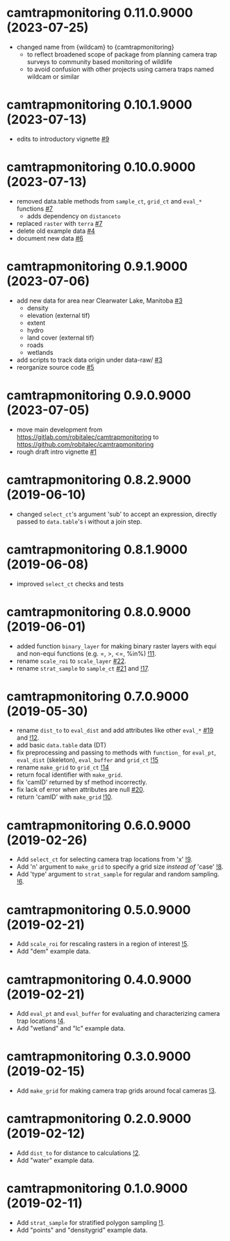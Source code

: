 # camtrapmonitoring 0.11.0.9000 (2023-07-25)

* changed name from {wildcam} to {camtrapmonitoring}
	- to reflect broadened scope of package from planning camera trap surveys to
	  community based monitoring of wildlife
  - to avoid confusion with other projects using camera traps named wildcam or
    similar



# camtrapmonitoring 0.10.1.9000 (2023-07-13)

* edits to introductory vignette [#9](https://github.com/robitalec/camtrapmonitoring/pull/9)



# camtrapmonitoring 0.10.0.9000 (2023-07-13)

* removed data.table methods from `sample_ct`, `grid_ct` and `eval_*` functions [#7](https://github.com/robitalec/camtrapmonitoring/pull/7)
	- adds dependency on `distanceto`
* replaced `raster` with `terra` [#7](https://github.com/robitalec/camtrapmonitoring/pull/7)
* delete old example data [#4](https://github.com/robitalec/camtrapmonitoring/pull/4)
* document new data [#6](https://github.com/robitalec/camtrapmonitoring/pull/6)



# camtrapmonitoring 0.9.1.9000 (2023-07-06)

* add new data for area near Clearwater Lake, Manitoba [#3](https://github.com/robitalec/camtrapmonitoring/pull/3)
	- density
	- elevation (external tif)
	- extent
	- hydro
	- land cover (external tif)
	- roads
	- wetlands
* add scripts to track data origin under data-raw/ [#3](https://github.com/robitalec/camtrapmonitoring/pull/3)
* reorganize source code [#5](https://github.com/robitalec/camtrapmonitoring/pull/5)



# camtrapmonitoring 0.9.0.9000 (2023-07-05)

* move main development from https://gitlab.com/robitalec/camtrapmonitoring to https://github.com/robitalec/camtrapmonitoring
* rough draft intro vignette [#1](https://github.com/robitalec/camtrapmonitoring/pull/1)



# camtrapmonitoring 0.8.2.9000 (2019-06-10)

* changed `select_ct`'s argument 'sub' to accept an expression, directly passed to `data.table`'s i without a join step. 



# camtrapmonitoring 0.8.1.9000 (2019-06-08)

* improved `select_ct` checks and tests



# camtrapmonitoring 0.8.0.9000 (2019-06-01) 

* added function `binary_layer` for making binary raster layers with equi and non-equi functions (e.g. =, >, <=, %in%) [!11](https://gitlab.com/robit.a/camtrapmonitoring/merge_requests/11).
* rename `scale_roi` to `scale_layer` [#22](https://gitlab.com/robit.a/camtrapmonitoring/issues/22). 
* rename `strat_sample` to `sample_ct` [#21](https://gitlab.com/robit.a/camtrapmonitoring/issues/21) and [!17](https://gitlab.com/robit.a/camtrapmonitoring/merge_requests/17). 



# camtrapmonitoring 0.7.0.9000 (2019-05-30) 

* rename `dist_to` to `eval_dist` and add attributes like other `eval_*` [#19](https://gitlab.com/robit.a/camtrapmonitoring/issues/19) and [!12](https://gitlab.com/robit.a/camtrapmonitoring/merge_requests/12). 
* add basic `data.table` data (DT)
* fix preprocessing and passing to methods with `function_` for `eval_pt`, `eval_dist` (skeleton), `eval_buffer` and `grid_ct`  [!15](https://gitlab.com/robit.a/camtrapmonitoring/merge_requests/15) 
* rename `make_grid` to `grid_ct` [!14](https://gitlab.com/robit.a/camtrapmonitoring/merge_requests/14) 
* return focal identifier with `make_grid`. 
* fix 'camID' returned by sf method incorrectly. 
* fix lack of error when attributes are null [#20](https://gitlab.com/robit.a/camtrapmonitoring/issues/20). 
* return 'camID' with `make_grid` [!10](https://gitlab.com/robit.a/camtrapmonitoring/merge_requests/10). 



# camtrapmonitoring 0.6.0.9000 (2019-02-26) 

* Add `select_ct` for selecting camera trap locations from 'x' [!9](https://gitlab.com/robit.a/camtrapmonitoring/merge_requests/9). 
* Add 'n' argument to `make_grid` to specify a grid size *instead of* 'case' [!8](https://gitlab.com/robit.a/camtrapmonitoring/merge_requests/8). 
* Add 'type' argument to `strat_sample` for regular and random sampling. [!6](https://gitlab.com/robit.a/camtrapmonitoring/merge_requests/6). 



# camtrapmonitoring 0.5.0.9000 (2019-02-21) 

* Add `scale_roi` for rescaling rasters in a region of interest  [!5](https://gitlab.com/robit.a/camtrapmonitoring/merge_requests/5). 
* Add "dem" example data. 



# camtrapmonitoring 0.4.0.9000 (2019-02-21) 

* Add `eval_pt` and `eval_buffer` for evaluating and characterizing camera trap locations [!4](https://gitlab.com/robit.a/camtrapmonitoring/merge_requests/4). 
* Add "wetland" and "lc" example data. 



# camtrapmonitoring 0.3.0.9000 (2019-02-15) 

* Add `make_grid` for making camera trap grids around focal cameras [!3](https://gitlab.com/robit.a/camtrapmonitoring/merge_requests/3). 



# camtrapmonitoring 0.2.0.9000 (2019-02-12) 

* Add `dist_to` for distance to calculations [!2](https://gitlab.com/robit.a/camtrapmonitoring/merge_requests/2). 
* Add "water" example data. 



# camtrapmonitoring 0.1.0.9000 (2019-02-11) 

* Add `strat_sample` for stratified polygon sampling [!1](https://gitlab.com/robit.a/camtrapmonitoring/merge_requests/1). 
* Add "points" and "densitygrid" example data. 

